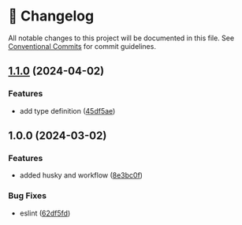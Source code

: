 <!-- markdownlint-disable --><!-- textlint-disable -->

# 📓 Changelog

All notable changes to this project will be documented in this file. See
[Conventional Commits](https://conventionalcommits.org) for commit guidelines.

## [1.1.0](https://github.com/rodrigo4635/sanity-plugin-image-options/compare/v1.0.0...v1.1.0) (2024-04-02)

### Features

- add type definition ([45df5ae](https://github.com/rodrigo4635/sanity-plugin-image-options/commit/45df5ae4ae2982d46f8afcfdac97886b2c64d2fa))

## 1.0.0 (2024-03-02)

### Features

- added husky and workflow ([8e3bc0f](https://github.com/rodrigo4635/sanity-plugin-image-options/commit/8e3bc0fe50c43f6c22b6f36cd8436a59057a16a8))

### Bug Fixes

- eslint ([62df5fd](https://github.com/rodrigo4635/sanity-plugin-image-options/commit/62df5fd0d40575c7c890bb52a0d9aeec527ae7ff))
